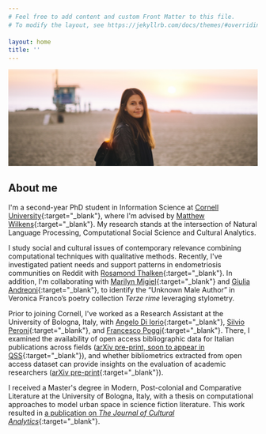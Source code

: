 ```yaml
---
# Feel free to add content and custom Front Matter to this file.
# To modify the layout, see https://jekyllrb.com/docs/themes/#overriding-theme-defaults

layout: home
title: ''
---
```


![A picture of me at Venice Beach in LA at sunset](/assets/DSC04289%201.png)

## About me

I'm a second-year PhD student in Information Science at [Cornell University](http://infosci.cornell.edu/){:target="_blank"}, where I'm advised by [Matthew Wilkens](https://mattwilkens.com/){:target="_blank"}. My research stands at the intersection of Natural Language Processing, Computational Social Science and Cultural Analytics.

I study social and cultural issues of contemporary relevance combining computational techniques with qualitative methods. Recently, I've investigated patient needs and support patterns in endometriosis communities on Reddit with [Rosamond Thalken](https://rosamondthalken.com/){:target="_blank"}. In addition, I'm collaborating with [Marilyn Migiel](https://romancestudies.cornell.edu/marilyn-migiel){:target="_blank"} and [Giulia Andreoni](https://romancestudies.cornell.edu/giulia-andreoni){:target="_blank"}, to identify the “Unknown Male Author” in Veronica Franco’s poetry collection _Terze rime_ leveraging stylometry.

Prior to joining Cornell, I've worked as a Research Assistant at the University of Bologna, Italy, with [Angelo Di Iorio](https://www.unibo.it/sitoweb/angelo.diiorio/en){:target="_blank"}, [Silvio Peroni](https://essepuntato.it/){:target="_blank"}, and [Francesco Poggi](http://personale.unimore.it/rubrica/dettaglio/fpoggi){:target="_blank"}. There, I examined the availability of open access bibliographic data for Italian publications across fields ([arXiv pre-print, soon to appear in QSS](https://arxiv.org/abs/2110.02111){:target="_blank"}), and whether bibliometrics extracted from open access dataset can provide insights on the evaluation of academic researchers ([arXiv pre-print](https://arxiv.org/abs/2103.07942){:target="_blank"}).

I received a Master's degree in Modern, Post-colonial and Comparative Literature at the University of Bologna, Italy, with a thesis on computational approaches to model urban space in science fiction literature. This work resulted in [a publication on _The Journal of Cultural Analytics_](https://doi.org/10.22148/001c.18120){:target="_blank"}.
